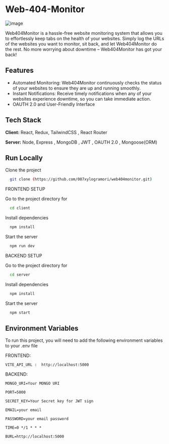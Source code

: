 # Web-404-Monitor
![image](https://github.com/user-attachments/assets/e631f01f-ae0c-4aa2-b1d8-d2278193fbc9)

Web404Monitor is a hassle-free website monitoring system that allows you to effortlessly keep tabs on the health of your websites. Simply log the URLs of the websites you want to monitor, sit back, and let Web404Monitor do the rest. No more worrying about downtime – Web404Monitor has got your back!

## Features

- Automated Monitoring: Web404Monitor continuously checks the status of your websites to ensure they are up and running smoothly.
- Instant Notifications: Receive timely notifications when any of your websites experience downtime, so you can take immediate action.
- OAUTH 2.0 and User-Friendly Interface

## Tech Stack

**Client:**  React, Redux, TailwindCSS , React Router

**Server:** Node, Express , MongoDB , JWT , OAUTH 2.0 , Mongoose(ORM)


## Run Locally


Clone the project


```bash
  git clone (https://github.com/007xylogramori/web404monitor.git)
```
FRONTEND SETUP

Go to the project directory for

```bash
  cd client
```

Install dependencies

```bash
  npm install
```

Start the server

```bash
  npm run dev
```

BACKEND SETUP

Go to the project directory for

```bash
  cd server
```

Install dependencies

```bash
  npm install
```

Start the server

```bash
  npm start
```


## Environment Variables

To run this project, you will need to add the following environment variables to your .env file

FRONTEND:

`VITE_API_URL :  http://localhost:5000`

BACKEND:

`MONGO_URI=Your MONGO URI`

`PORT=5000`

`SECRET_KEY=Your Secret key for JWT sign`

`EMAIL=your email`

`PASSWORD=your email password`

`TIME=0 */1 * * *`

`BURL=http://localhost:5000`





